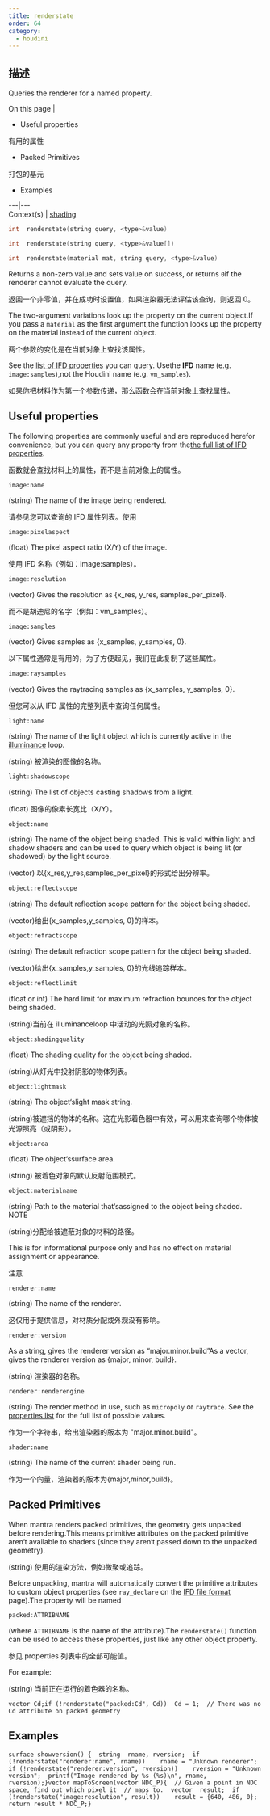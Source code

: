 ```yaml
---
title: renderstate
order: 64
category:
  - houdini
---
```

    
## 描述

Queries the renderer for a named property.

On this page |

- Useful properties

有用的属性

- Packed Primitives

打包的基元

- Examples

---|---  
Context(s) | [shading](../contexts/shading.html)

```c
int  renderstate(string query, <type>&value)
```

```c
int  renderstate(string query, <type>&value[])
```

```c
int  renderstate(material mat, string query, <type>&value)
```

Returns a non-zero value and sets value on success, or returns `0`if the
renderer cannot evaluate the query.

返回一个非零值，并在成功时设置值，如果渲染器无法评估该查询，则返回 0。

The two-argument variations look up the property on the current object.If you
pass a `material` as the first argument,the function looks up the property on
the material instead of the current object.

两个参数的变化是在当前对象上查找该属性。

See the [list of IFD properties](../../props/mantra.html) you can query.
Usethe **IFD** name (e.g. `image:samples`),not the Houdini name (e.g.
`vm_samples`).

如果你把材料作为第一个参数传递，那么函数会在当前对象上查找属性。

## Useful properties

The following properties are commonly useful and are reproduced herefor
convenience, but you can query any property from the[the full list of IFD
properties](../../props/mantra.html).

函数就会查找材料上的属性，而不是当前对象上的属性。

`image:name`

(string) The name of the image being rendered.

请参见您可以查询的 IFD 属性列表。使用

```c
image:pixelaspect
```

(float) The pixel aspect ratio (X/Y) of the image.

使用 IFD 名称（例如：image:samples）。

```c
image:resolution
```

(vector) Gives the resolution as {x_res, y_res, samples_per_pixel}.

而不是胡迪尼的名字（例如：vm_samples）。

`image:samples`

(vector) Gives samples as {x_samples, y_samples, 0}.

以下属性通常是有用的，为了方便起见，我们在此复制了这些属性。

```c
image:raysamples
```

(vector) Gives the raytracing samples as {x_samples, y_samples, 0}.

但您可以从 IFD 属性的完整列表中查询任何属性。

`light:name`

(string) The name of the light object which is currently active in the
[illuminance](illuminance.html "Loops through all light sources in the scene,
calling the light shader for each light source to set the Cl and L global
variables.") loop.

(string) 被渲染的图像的名称。

```c
light:shadowscope
```

(string) The list of objects casting shadows from a light.

(float) 图像的像素长宽比（X/Y）。

`object:name`

(string) The name of the object being shaded. This is valid within light and
shadow shaders and can be used to query which object is being lit (or
shadowed) by the light source.

(vector) 以{x_res,y_res,samples_per_pixel}的形式给出分辨率。

```c
object:reflectscope
```

(string) The default reflection scope pattern for the object being shaded.

(vector)给出{x_samples,y_samples, 0}的样本。

```c
object:refractscope
```

(string) The default refraction scope pattern for the object being shaded.

(vector)给出{x_samples,y_samples, 0}的光线追踪样本。

```c
object:reflectlimit
```

(float or int) The hard limit for maximum refraction bounces for the object
being shaded.

(string)当前在 illuminanceloop 中活动的光照对象的名称。

```c
object:shadingquality
```

(float) The shading quality for the object being shaded.

(string)从灯光中投射阴影的物体列表。

```c
object:lightmask
```

(string) The object‘slight mask string.

(string)被遮挡的物体的名称。这在光影着色器中有效，可以用来查询哪个物体被光源照亮（或阴影）。

`object:area`

(float) The object‘ssurface area.

(string) 被着色对象的默认反射范围模式。

```c
object:materialname
```

(string) Path to the material that‘sassigned to the object being shaded.
NOTE

(string)分配给被遮蔽对象的材料的路径。

This is for informational purpose only and has no effect on material
assignment or appearance.

注意

`renderer:name`

(string) The name of the renderer.

这仅用于提供信息，对材质分配或外观没有影响。

```c
renderer:version
```

As a string, gives the renderer version as “major.minor.build”As a vector,
gives the renderer version as {major, minor, build}.

(string) 渲染器的名称。

```c
renderer:renderengine
```

(string) The render method in use, such as `micropoly` or `raytrace`. See the
[properties list](../../props/mantra.html) for the full list of possible
values.

作为一个字符串，给出渲染器的版本为 "major.minor.build"。

`shader:name`

(string) The name of the current shader being run.

作为一个向量，渲染器的版本为{major,minor,build}。

## Packed Primitives

When mantra renders packed primitives, the geometry gets unpacked before
rendering.This means primitive attributes on the packed primitive aren‘t
available to shaders (since they aren‘t passed down to the unpacked
geometry).

(string) 使用的渲染方法，例如微聚或追踪。

Before unpacking, mantra will automatically convert the primitive attributes
to custom object properties (see `ray_declare` on the [IFD file
format](../../render/ifd.html) page).The property will be named

```c
packed:ATTRIBNAME
```

(where `ATTRIBNAME` is the name of the attribute).The
`renderstate()` function can be used to access these properties, just like any
other object property.

参见 properties 列表中的全部可能值。

For example:

(string) 当前正在运行的着色器的名称。

    vector Cd;if (!renderstate("packed:Cd", Cd))  Cd = 1;  // There was no Cd attribute on packed geometry

## Examples

    surface showversion() {  string  rname, rversion;  if (!renderstate("renderer:name", rname))    rname = "Unknown renderer";  if (!renderstate("renderer:version", rversion))    rversion = "Unknown version";  printf("Image rendered by %s (%s)\n", rname, rversion);}vector mapToScreen(vector NDC_P){  // Given a point in NDC space, find out which pixel it  // maps to.  vector  result;  if (!renderstate("image:resolution", result))    result = {640, 486, 0};  return result * NDC_P;}
